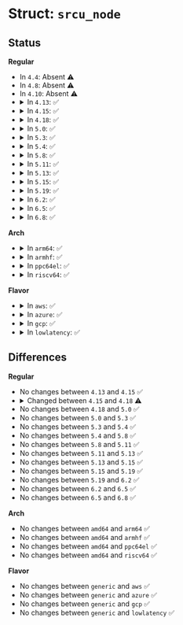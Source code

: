# Struct: <code>srcu_node</code>

## Status
<b>Regular</b>
<ul>
<li>
In <code>4.4</code>: Absent ⚠️
</li>
<li>
In <code>4.8</code>: Absent ⚠️
</li>
<li>
In <code>4.10</code>: Absent ⚠️
</li>
<li>
<details>
<summary>In <code>4.13</code>: ✅</summary>

```c
struct srcu_node {
    raw_spinlock_t lock;
    long unsigned int srcu_have_cbs[4];
    long unsigned int srcu_data_have_cbs[4];
    long unsigned int srcu_gp_seq_needed_exp;
    struct srcu_node *srcu_parent;
    int grplo;
    int grphi;
};
```
</details>
</li>
<li>
<details>
<summary>In <code>4.15</code>: ✅</summary>

```c
struct srcu_node {
    raw_spinlock_t lock;
    long unsigned int srcu_have_cbs[4];
    long unsigned int srcu_data_have_cbs[4];
    long unsigned int srcu_gp_seq_needed_exp;
    struct srcu_node *srcu_parent;
    int grplo;
    int grphi;
};
```
</details>
</li>
<li>
<details>
<summary>In <code>4.18</code>: ✅</summary>

```c
struct srcu_node {
    spinlock_t lock;
    long unsigned int srcu_have_cbs[4];
    long unsigned int srcu_data_have_cbs[4];
    long unsigned int srcu_gp_seq_needed_exp;
    struct srcu_node *srcu_parent;
    int grplo;
    int grphi;
};
```
</details>
</li>
<li>
<details>
<summary>In <code>5.0</code>: ✅</summary>

```c
struct srcu_node {
    spinlock_t lock;
    long unsigned int srcu_have_cbs[4];
    long unsigned int srcu_data_have_cbs[4];
    long unsigned int srcu_gp_seq_needed_exp;
    struct srcu_node *srcu_parent;
    int grplo;
    int grphi;
};
```
</details>
</li>
<li>
<details>
<summary>In <code>5.3</code>: ✅</summary>

```c
struct srcu_node {
    spinlock_t lock;
    long unsigned int srcu_have_cbs[4];
    long unsigned int srcu_data_have_cbs[4];
    long unsigned int srcu_gp_seq_needed_exp;
    struct srcu_node *srcu_parent;
    int grplo;
    int grphi;
};
```
</details>
</li>
<li>
<details>
<summary>In <code>5.4</code>: ✅</summary>

```c
struct srcu_node {
    spinlock_t lock;
    long unsigned int srcu_have_cbs[4];
    long unsigned int srcu_data_have_cbs[4];
    long unsigned int srcu_gp_seq_needed_exp;
    struct srcu_node *srcu_parent;
    int grplo;
    int grphi;
};
```
</details>
</li>
<li>
<details>
<summary>In <code>5.8</code>: ✅</summary>

```c
struct srcu_node {
    spinlock_t lock;
    long unsigned int srcu_have_cbs[4];
    long unsigned int srcu_data_have_cbs[4];
    long unsigned int srcu_gp_seq_needed_exp;
    struct srcu_node *srcu_parent;
    int grplo;
    int grphi;
};
```
</details>
</li>
<li>
<details>
<summary>In <code>5.11</code>: ✅</summary>

```c
struct srcu_node {
    spinlock_t lock;
    long unsigned int srcu_have_cbs[4];
    long unsigned int srcu_data_have_cbs[4];
    long unsigned int srcu_gp_seq_needed_exp;
    struct srcu_node *srcu_parent;
    int grplo;
    int grphi;
};
```
</details>
</li>
<li>
<details>
<summary>In <code>5.13</code>: ✅</summary>

```c
struct srcu_node {
    spinlock_t lock;
    long unsigned int srcu_have_cbs[4];
    long unsigned int srcu_data_have_cbs[4];
    long unsigned int srcu_gp_seq_needed_exp;
    struct srcu_node *srcu_parent;
    int grplo;
    int grphi;
};
```
</details>
</li>
<li>
<details>
<summary>In <code>5.15</code>: ✅</summary>

```c
struct srcu_node {
    spinlock_t lock;
    long unsigned int srcu_have_cbs[4];
    long unsigned int srcu_data_have_cbs[4];
    long unsigned int srcu_gp_seq_needed_exp;
    struct srcu_node *srcu_parent;
    int grplo;
    int grphi;
};
```
</details>
</li>
<li>
<details>
<summary>In <code>5.19</code>: ✅</summary>

```c
struct srcu_node {
    spinlock_t lock;
    long unsigned int srcu_have_cbs[4];
    long unsigned int srcu_data_have_cbs[4];
    long unsigned int srcu_gp_seq_needed_exp;
    struct srcu_node *srcu_parent;
    int grplo;
    int grphi;
};
```
</details>
</li>
<li>
<details>
<summary>In <code>6.2</code>: ✅</summary>

```c
struct srcu_node {
    spinlock_t lock;
    long unsigned int srcu_have_cbs[4];
    long unsigned int srcu_data_have_cbs[4];
    long unsigned int srcu_gp_seq_needed_exp;
    struct srcu_node *srcu_parent;
    int grplo;
    int grphi;
};
```
</details>
</li>
<li>
<details>
<summary>In <code>6.5</code>: ✅</summary>

```c
struct srcu_node {
    spinlock_t lock;
    long unsigned int srcu_have_cbs[4];
    long unsigned int srcu_data_have_cbs[4];
    long unsigned int srcu_gp_seq_needed_exp;
    struct srcu_node *srcu_parent;
    int grplo;
    int grphi;
};
```
</details>
</li>
<li>
<details>
<summary>In <code>6.8</code>: ✅</summary>

```c
struct srcu_node {
    spinlock_t lock;
    long unsigned int srcu_have_cbs[4];
    long unsigned int srcu_data_have_cbs[4];
    long unsigned int srcu_gp_seq_needed_exp;
    struct srcu_node *srcu_parent;
    int grplo;
    int grphi;
};
```
</details>
</li>
</ul>
<b>Arch</b>
<ul>
<li>
<details>
<summary>In <code>arm64</code>: ✅</summary>

```c
struct srcu_node {
    spinlock_t lock;
    long unsigned int srcu_have_cbs[4];
    long unsigned int srcu_data_have_cbs[4];
    long unsigned int srcu_gp_seq_needed_exp;
    struct srcu_node *srcu_parent;
    int grplo;
    int grphi;
};
```
</details>
</li>
<li>
<details>
<summary>In <code>armhf</code>: ✅</summary>

```c
struct srcu_node {
    spinlock_t lock;
    long unsigned int srcu_have_cbs[4];
    long unsigned int srcu_data_have_cbs[4];
    long unsigned int srcu_gp_seq_needed_exp;
    struct srcu_node *srcu_parent;
    int grplo;
    int grphi;
};
```
</details>
</li>
<li>
<details>
<summary>In <code>ppc64el</code>: ✅</summary>

```c
struct srcu_node {
    spinlock_t lock;
    long unsigned int srcu_have_cbs[4];
    long unsigned int srcu_data_have_cbs[4];
    long unsigned int srcu_gp_seq_needed_exp;
    struct srcu_node *srcu_parent;
    int grplo;
    int grphi;
};
```
</details>
</li>
<li>
<details>
<summary>In <code>riscv64</code>: ✅</summary>

```c
struct srcu_node {
    spinlock_t lock;
    long unsigned int srcu_have_cbs[4];
    long unsigned int srcu_data_have_cbs[4];
    long unsigned int srcu_gp_seq_needed_exp;
    struct srcu_node *srcu_parent;
    int grplo;
    int grphi;
};
```
</details>
</li>
</ul>
<b>Flavor</b>
<ul>
<li>
<details>
<summary>In <code>aws</code>: ✅</summary>

```c
struct srcu_node {
    spinlock_t lock;
    long unsigned int srcu_have_cbs[4];
    long unsigned int srcu_data_have_cbs[4];
    long unsigned int srcu_gp_seq_needed_exp;
    struct srcu_node *srcu_parent;
    int grplo;
    int grphi;
};
```
</details>
</li>
<li>
<details>
<summary>In <code>azure</code>: ✅</summary>

```c
struct srcu_node {
    spinlock_t lock;
    long unsigned int srcu_have_cbs[4];
    long unsigned int srcu_data_have_cbs[4];
    long unsigned int srcu_gp_seq_needed_exp;
    struct srcu_node *srcu_parent;
    int grplo;
    int grphi;
};
```
</details>
</li>
<li>
<details>
<summary>In <code>gcp</code>: ✅</summary>

```c
struct srcu_node {
    spinlock_t lock;
    long unsigned int srcu_have_cbs[4];
    long unsigned int srcu_data_have_cbs[4];
    long unsigned int srcu_gp_seq_needed_exp;
    struct srcu_node *srcu_parent;
    int grplo;
    int grphi;
};
```
</details>
</li>
<li>
<details>
<summary>In <code>lowlatency</code>: ✅</summary>

```c
struct srcu_node {
    spinlock_t lock;
    long unsigned int srcu_have_cbs[4];
    long unsigned int srcu_data_have_cbs[4];
    long unsigned int srcu_gp_seq_needed_exp;
    struct srcu_node *srcu_parent;
    int grplo;
    int grphi;
};
```
</details>
</li>
</ul>

## Differences
<b>Regular</b>
<ul>
<li>
No changes between <code>4.13</code> and <code>4.15</code> ✅
</li>
<li>
<details>
<summary>Changed between <code>4.15</code> and <code>4.18</code> ⚠️</summary>
<ul>
<li>
<b>Field type changed. </b>
<code>raw_spinlock_t lock</code> ➡️ <code>spinlock_t lock</code>
</li>
</ul>
</details>
</li>
<li>
No changes between <code>4.18</code> and <code>5.0</code> ✅
</li>
<li>
No changes between <code>5.0</code> and <code>5.3</code> ✅
</li>
<li>
No changes between <code>5.3</code> and <code>5.4</code> ✅
</li>
<li>
No changes between <code>5.4</code> and <code>5.8</code> ✅
</li>
<li>
No changes between <code>5.8</code> and <code>5.11</code> ✅
</li>
<li>
No changes between <code>5.11</code> and <code>5.13</code> ✅
</li>
<li>
No changes between <code>5.13</code> and <code>5.15</code> ✅
</li>
<li>
No changes between <code>5.15</code> and <code>5.19</code> ✅
</li>
<li>
No changes between <code>5.19</code> and <code>6.2</code> ✅
</li>
<li>
No changes between <code>6.2</code> and <code>6.5</code> ✅
</li>
<li>
No changes between <code>6.5</code> and <code>6.8</code> ✅
</li>
</ul>
<b>Arch</b>
<ul>
<li>
No changes between <code>amd64</code> and <code>arm64</code> ✅
</li>
<li>
No changes between <code>amd64</code> and <code>armhf</code> ✅
</li>
<li>
No changes between <code>amd64</code> and <code>ppc64el</code> ✅
</li>
<li>
No changes between <code>amd64</code> and <code>riscv64</code> ✅
</li>
</ul>
<b>Flavor</b>
<ul>
<li>
No changes between <code>generic</code> and <code>aws</code> ✅
</li>
<li>
No changes between <code>generic</code> and <code>azure</code> ✅
</li>
<li>
No changes between <code>generic</code> and <code>gcp</code> ✅
</li>
<li>
No changes between <code>generic</code> and <code>lowlatency</code> ✅
</li>
</ul>

